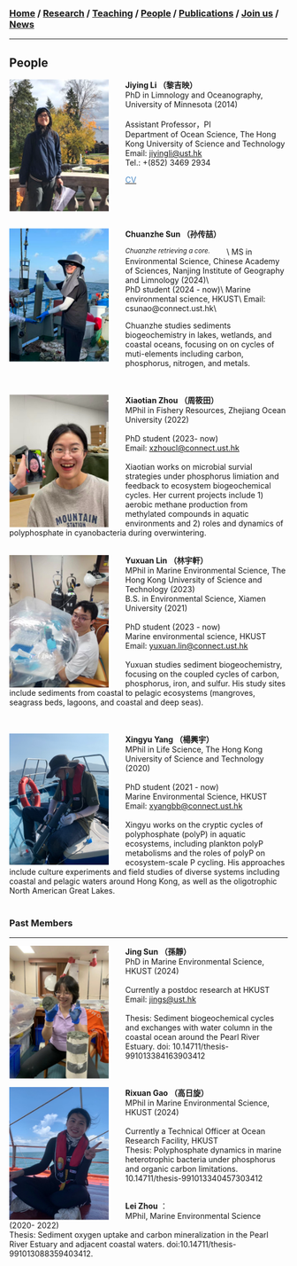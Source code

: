 ### [**Home**](../README.md)  /  [**Research**](research.md)  /  [**Teaching**](teaching.md)  / [**People**](people.md) /  [**Publications**](publications.md)  /  [**Join us**](joinus.md)  /  [**News**](news.md) 
---

## People 

**Jiying Li （黎吉映）**  <img align="right" style="float: left; padding-right: 30px;" src="/images/jiying3.png" width="180"> \
PhD in Limnology and Oceanography, University of Minnesota (2014)\
<br/>
Assistant Professor，PI\
Department of Ocean Science, The Hong Kong University of Science and Technology\
Email: jiyingli@ust.hk\
Tel.: +(852) 3469 2934
 <p> <a href="https://jiyingli.github.io/files/jiyingCV.pdf" target="_blank"><span style='color:#488AC7'>CV</span></a></p>    
<br/> <br/> <br/> 

**Chuanzhe Sun （孙传喆）**  <img align="right" style="float: left; padding-right: 30px;" src="/images/chuanzhe.png" width="180"> 
<div align="left" style="float: left; padding-right: 30px; font-style: italic; font-size: smaller;">Chuanzhe retrieving a core.</div> \
MS in Environmental Science, Chinese Academy of Sciences, Nanjing Institute of Geography and Limnology (2024)\
<br/>
PhD student (2024 - now)\
Marine environmental science, HKUST\
Email: csunao@connect.ust.hk\
<br/>

Chuanzhe studies sediments biogeochemistry in lakes, wetlands, and coastal oceans, focusing on on cycles of muti-elements including carbon, phosphorus, nitrogen, and metals.\
<br/><br/> 

**Xiaotian Zhou （周筱田）**  <img align="right" style="float: left; padding-right: 30px;" src="/images/xiaotian2.png" width="180"> \
MPhil in Fishery Resources, Zhejiang Ocean University (2022)\
<br/>
PhD student (2023- now)\
Email: xzhoucl@connect.ust.hk\
<br/>
Xiaotian works on microbial survial strategies under phosphorus limiation and feedback to ecosystem biogeochemical cycles. Her current projects include 1) aerobic methane production from methylated compounds in aquatic environments and 2) roles and dynamics of polyphosphate in cyanobacteria during overwintering. 
<br/><br/>

**Yuxuan Lin （林宇軒）**  <img align="right" style="float: left; padding-right: 30px;" src="/images/Yuxuan.png" width="180"> \
MPhil in Marine Environmental Science, The Hong Kong University of Science and Technology (2023)\
B.S. in Environmental Science, Xiamen University (2021)\
<br/>
PhD student (2023 - now)\
Marine environmental science, HKUST\
Email: yuxuan.lin@connect.ust.hk\
<br/>
Yuxuan studies sediment biogeochemistry, focusing on the coupled cycles of carbon, phosphorus, iron, and sulfur. His study sites include sediments from coastal to pelagic ecosystems (mangroves, seagrass beds, lagoons, and coastal and deep seas).\
<br/><br/> 

**Xingyu Yang （楊興宇）**  <img align="right" style="float: left; padding-right: 30px;" src="/images/xingyu.png" width="180"> \
MPhil in Life Science, The Hong Kong University of Science and Technology (2020)\
<br/>
PhD student (2021 - now)\
Marine Environmental Science, HKUST\
Email: xyangbb@connect.ust.hk\
<br/>
Xingyu works on the cryptic cycles of polyphosphate (polyP) in aquatic ecosystems, including plankton polyP metabolisms and the roles of polyP on ecosystem-scale P cycling. His approaches include culture experiments and field studies of diverse systems including coastal and pelagic waters around Hong Kong, as well as the oligotrophic North American Great Lakes.
<br/><br/> 


### Past Members 
---
**Jing Sun （孫靜）**  <img align="right" style="float: left; padding-right: 30px;" src="/images/jing2.png" width="180"> \
PhD in Marine Environmental Science, HKUST (2024)\
<br/>
Currently a postdoc research at HKUST 
Email: jings@ust.hk\
<br/>
Thesis: Sediment biogeochemical cycles and exchanges with water column in the coastal ocean around the Pearl River Estuary. doi: 10.14711/thesis-991013384163903412
<br/> <br/> <br/> 

**Rixuan Gao （高日旋）**  <img align="right" style="float: left; padding-right: 30px;" src="/images/rixuan.png" width="180"> \
MPhil in Marine Environmental Science, HKUST (2024)\
<br/>
Currently a Technical Officer at Ocean Research Facility, HKUST
<br/>
Thesis: Polyphosphate dynamics in marine heterotrophic bacteria under phosphorus and organic carbon limitations. 10.14711/thesis-991013340457303412
<br/><br/> 

**Lei Zhou** ：\
MPhil, Marine Environmental Science (2020- 2022)\
Thesis: Sediment oxygen uptake and carbon mineralization in the Pearl River Estuary and adjacent coastal waters. doi:10.14711/thesis-991013088359403412.
<br/><br/>
